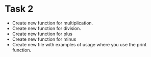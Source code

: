 # Task 2

- Create new function for multiplication.
- Create new function for division.
- Create new function for plus
- Create new function for minus
- Create new file with examples of usage where you use the print function.